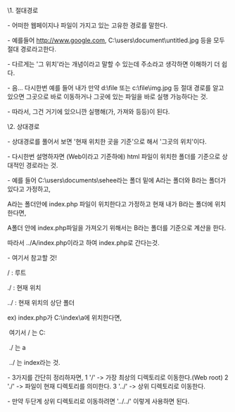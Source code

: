 \1. 절대경로

\- 어떠한 웹페이지나 파일이 가지고 있는 고유한 경로를 말한다.

\- 예를들어 http://www.google.com, C:\users\document\untitled.jpg 등을 모두 절대 경로라고한다.

\- 다르게는 '그 위치'라는 개념이라고 말할 수 있는데 주소라고 생각하면 이해하기 더 쉽다.

\- 음... 다시한번 예를 들어 내가 만약 d:\file 또는 c:\file\img.jpg 등 절대 경로를 알고 있으면 그곳으로 바로 이동하거나 그곳에 있는 파일을 바로 실행 가능하다는 것. 

\- 따라서, 그건 거기에 있으니깐 실행해(가, 가져와 등등)이 된다.



\2. 상대경로

\- 상대경로를 풀어서 보면 '현재 위치한 곳을 기준'으로 해서 '그곳의 위치'이다.

\- 다시한번 설명하자면 (Web이라고 기준하에) html 파일이 위치한 폴더를 기준으로 상대적인 경로라는 것.

\- 예를 들어 C:\users\documents\sehee라는 폴더 밑에 A라는 폴더와 B라는 폴더가 있다고 가정하고,

  A라는 폴더안에 index.php 파일이 위치한다고 가정하고 현재 내가 B라는 폴더에 위치한다면,

  A폴더 안에 index.php파일을 가져오기 위해서는 B라는 폴더를 기준으로 계산을 한다.

  따라서 ../A/index.php이라고 하여 index.php로 간다는것.

\- 여기서 참고할 것!

  / : 루트

  ./ : 현재 위치

  ../ : 현재 위치의 상단 폴더

ex) index.php가 C:\index\a에 위치한다면,

​    여기서 / 는 C:

​        ./ 는 a

​        ../ 는 index라는 것.



\- 3가지를 간단히 정리하자면,
  1 '/'  -> 가장 최상의 디렉토리로 이동한다.(Web root)
  2 './'  -> 파일이 현재 디렉토리를 의미한다.
  3 '../' -> 상위 디렉토리로 이동한다.

\- 만약 두단계 상위 디렉토리로 이동하려면
  '../../' 이렇게 사용하면 된다.